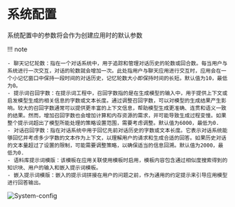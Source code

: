 # 系统配置

 系统配置中的参数将会作为创建应用时的默认参数
 
!!! note

   
    - 聊天记忆轮数：指在一个对话系统中，用于追踪和管理对话历史的轮数或回合数。每当用户与系统进行一次交互，对话的轮数就会增加一次。此处指用户与聊天应用进行交互时，应用会在一个小记忆窗口中保持一段时间的对话历史，记忆轮数大小即保持时间的长短。默认值为10，最低为0。
    - 提示词召回字数：在提示词工程中，召回字数指的是在生成模型的输入中，用于提供上下文或启发模型生成的相关信息的字数或文本长度。通过调整召回字数，可以对模型的生成结果产生影响。较大的召回字数通常可以提供更丰富的上下文信息，帮助模型生成更准确、连贯和语义一致的结果。然而，增加召回字数也会增加计算和内存资源的需求，并可能导致生成过程变慢。如果整个提示词超出了模型所能处理的策略设置范围，需要考虑调整。默认值为6000，最低为0.
    - 对话召回字数：指在对话系统中用于回忆先前对话历史的字数或文本长度。它表示对话系统能够回忆并考虑多少字数的文本作为上下文，以理解用户的请求和生成合适的回答。如果历史对话的文本量超过了设置的限制，可能需要调整策略，以确保适当的信息回溯。默认值为2000，最低为0.
    - 语料库提示词模版：该模板在应用关联使用模板时启用，模板内容包含通过相似度搜索得到的知识块、用户的输入和嵌入提示词模板。
    - 嵌入提示词模版：嵌入的提示词拼接在用户的问题之前，作为通用的约定提示来引导应用模型进行回答输出。

 ![System-config](image.png)